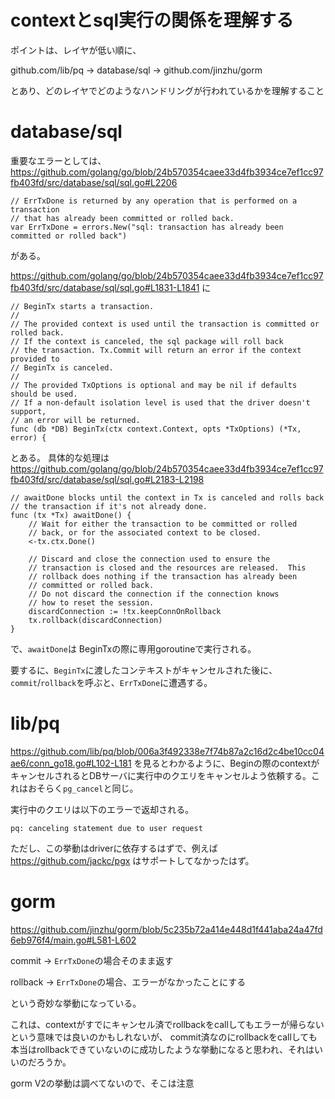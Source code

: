 # contextとsql実行の関係を理解する
ポイントは、レイヤが低い順に、

github.com/lib/pq -> database/sql -> github.com/jinzhu/gorm 

とあり、どのレイヤでどのようなハンドリングが行われているかを理解すること

# database/sql
重要なエラーとしては、https://github.com/golang/go/blob/24b570354caee33d4fb3934ce7ef1cc97fb403fd/src/database/sql/sql.go#L2206

```
// ErrTxDone is returned by any operation that is performed on a transaction
// that has already been committed or rolled back.
var ErrTxDone = errors.New("sql: transaction has already been committed or rolled back")
```

がある。

https://github.com/golang/go/blob/24b570354caee33d4fb3934ce7ef1cc97fb403fd/src/database/sql/sql.go#L1831-L1841
に

```
// BeginTx starts a transaction.
//
// The provided context is used until the transaction is committed or rolled back.
// If the context is canceled, the sql package will roll back
// the transaction. Tx.Commit will return an error if the context provided to
// BeginTx is canceled.
//
// The provided TxOptions is optional and may be nil if defaults should be used.
// If a non-default isolation level is used that the driver doesn't support,
// an error will be returned.
func (db *DB) BeginTx(ctx context.Context, opts *TxOptions) (*Tx, error) {
```

とある。
具体的な処理は
https://github.com/golang/go/blob/24b570354caee33d4fb3934ce7ef1cc97fb403fd/src/database/sql/sql.go#L2183-L2198

```
// awaitDone blocks until the context in Tx is canceled and rolls back
// the transaction if it's not already done.
func (tx *Tx) awaitDone() {
	// Wait for either the transaction to be committed or rolled
	// back, or for the associated context to be closed.
	<-tx.ctx.Done()

	// Discard and close the connection used to ensure the
	// transaction is closed and the resources are released.  This
	// rollback does nothing if the transaction has already been
	// committed or rolled back.
	// Do not discard the connection if the connection knows
	// how to reset the session.
	discardConnection := !tx.keepConnOnRollback
	tx.rollback(discardConnection)
}
```
で、`awaitDone`は BeginTxの際に専用goroutineで実行される。

要するに、`BeginTx`に渡したコンテキストがキャンセルされた後に、`commit`/`rollback`を呼ぶと、`ErrTxDone`に遭遇する。

# lib/pq 
https://github.com/lib/pq/blob/006a3f492338e7f74b87a2c16d2c4be10cc04ae6/conn_go18.go#L102-L181
を見るとわかるように、Beginの際のcontextがキャンセルされるとDBサーバに実行中のクエリをキャンセルよう依頼する。これはおそらく`pg_cancel`と同じ。

実行中のクエリは以下のエラーで返却される。

`pq: canceling statement due to user request`

ただし、この挙動はdriverに依存するはずで、例えば https://github.com/jackc/pgx はサポートしてなかったはず。

# gorm
https://github.com/jinzhu/gorm/blob/5c235b72a414e448d1f441aba24a47fd6eb976f4/main.go#L581-L602

commit -> `ErrTxDone`の場合そのまま返す

rollback -> `ErrTxDone`の場合、エラーがなかったことにする

という奇妙な挙動になっている。

これは、contextがすでにキャンセル済でrollbackをcallしてもエラーが帰らないという意味では良いのかもしれないが、
commit済なのにrollbackをcallしても本当はrollbackできていないのに成功したような挙動になると思われ、それはいいのだろうか。

gorm V2の挙動は調べてないので、そこは注意


